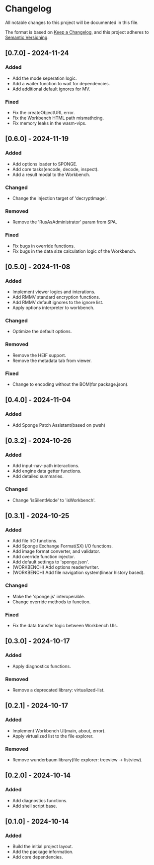 # Changelog

All notable changes to this project will be documented in this file.

The format is based on [Keep a Changelog](https://keepachangelog.com/en/1.1.0/),
and this project adheres to [Semantic Versioning](https://semver.org/spec/v2.0.0.html).

<!-- Title Format : 'Unreleased' or '[VERSION] - DATE(yyyy-MM-dd)' -->
<!-- Section Types : Added, Changed, Deprecated, Removed, Fixed, Security -->

<!--
## [Unreleased]

### Added
- (desc)
-->

## [0.7.0] - 2024-11-24

### Added
- Add the mode seperation logic.
- Add a waiter function to wait for dependencies.
- Add additional default ignores for MV.

### Fixed
- Fix the createObjectURL error.
- Fix the Workbench HTML path mismathcing.
- Fix memory leaks in the wasm-vips.

## [0.6.0] - 2024-11-19

### Added
- Add options loader to SPONGE.
- Add core tasks(encode, decode, inspect).
- Add a result modal to the Workbench.

### Changed
- Change the injection target of 'decryptImage'.

### Removed
- Remove the 'RusAsAdministrator' param from SPA.

### Fixed
- Fix bugs in override functions.
- Fix bugs in the data size calculation logic of the Workbench.

## [0.5.0] - 2024-11-08

### Added
- Implement viewer logics and interations.
- Add RMMV standard encryption functions.
- Add RMMV default ignores to the ignore list.
- Apply options interpreter to workbench.

### Changed
- Optimize the default options.

### Removed
- Remove the HEIF support.
- Remove the metadata tab from viewer.

### Fixed
- Change to encoding without the BOM(for package.json).

## [0.4.0] - 2024-11-04

### Added
- Add Sponge Patch Assistant(based on pwsh)

## [0.3.2] - 2024-10-26

### Added
- Add input-nav-path interactions.
- Add engine data getter functions.
- Add detailed summaries.

### Changed
- Change 'isSilentMode' to 'isWorkbench'.

## [0.3.1] - 2024-10-25

### Added
- Add file I/O functions.
- Add Sponge Exchange Format(SX) I/O functions.
- Add image format converter, and validator.
- Add override function injector.
- Add default settings to 'sponge.json'.
- (WORKBENCH) Add options reader/writer.
- (WORKBENCH) Add file navigation system(linear history based).

### Changed
- Make the 'sponge.js' interoperable.
- Change override methods to function.

### Fixed
- Fix the data transfer logic between Workbench UIs.

## [0.3.0] - 2024-10-17

### Added
- Apply diagnostics functions.

### Removed
- Remove a deprecated library: virtualized-list.

## [0.2.1] - 2024-10-17

### Added
- Implement Workbench UI(main, about, error).
- Apply virtualized list to the file explorer.

### Removed
- Remove wunderbaum library(file explorer: treeview → listview).

## [0.2.0] - 2024-10-14

### Added
- Add diagnostics functions.
- Add shell script base.

## [0.1.0] - 2024-10-14

### Added
- Build the initial project layout.
- Add the package information.
- Add core dependencies.